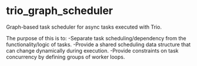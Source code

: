 # trio_graph_scheduler

Graph-based task scheduler for async tasks executed with Trio. 

The purpose of this is to:
  -Separate task scheduling/dependency from the functionality/logic of tasks.
  -Provide a shared scheduling data structure that can change dynamically during execution. 
  -Provide constraints on task concurrency by defining groups of worker loops.
